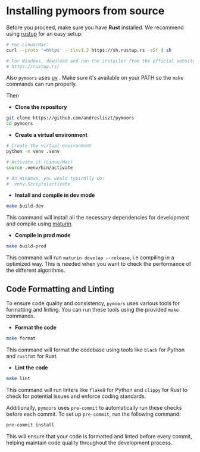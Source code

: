 
# Installing pymoors from source

Before you proceed, make sure you have **Rust** installed. We recommend using [rustup](https://rustup.rs/) for an easy setup:

```bash
# For Linux/Mac:
curl --proto '=https' --tlsv1.2 https://sh.rustup.rs -sSf | sh

# For Windows, download and run the installer from the official website:
# https://rustup.rs/
```

Also `pymoors` uses [uv](https://github.com/astral-sh/uv) . Make sure it's available on your PATH so the `make` commands can run properly.

Then

* **Clone the repository**
```sh
git clone https://github.com/andresliszt/pymoors
cd pymoors
```

* **Create a virtual environment**
```sh
# Create the virtual environment
python -m venv .venv

# Activate it (Linux/Mac)
source .venv/bin/activate

# On Windows, you would typically do:
# .venv\Scripts\activate
```

* **Install and compile in dev mode**
```sh
make build-dev
```

This command will install all the necessary dependencies for development and compile using [maturin](https://github.com/PyO3/maturin).

* **Compile in prod mode**
```bash
make build-prod
```
This command will run `maturin develop --release`, i.e compiling in a optimized way. This is needed when you want to check the performance of the different algorithms.

## Code Formatting and Linting

To ensure code quality and consistency, `pymoors` uses various tools for formatting and linting. You can run these tools using the provided `make` commands.

* **Format the code**
```sh
make format
```
This command will format the codebase using tools like `black` for Python and `rustfmt` for Rust.

* **Lint the code**
```sh
make lint
```
This command will run linters like `flake8` for Python and `clippy` for Rust to check for potential issues and enforce coding standards.

Additionally, `pymoors` uses `pre-commit` to automatically run these checks before each commit. To set up `pre-commit`, run the following command:

```sh
pre-commit install
```

This will ensure that your code is formatted and linted before every commit, helping maintain code quality throughout the development process.
